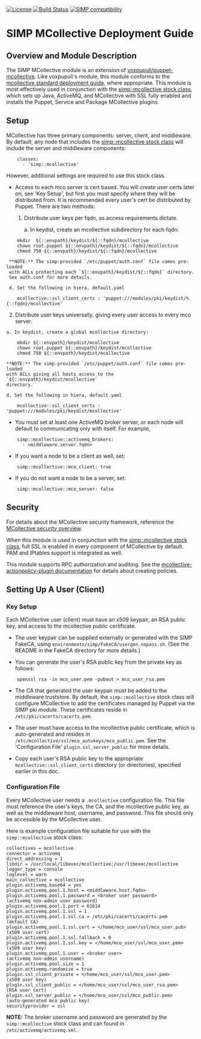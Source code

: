 [![License](http://img.shields.io/:license-apache-blue.svg)](http://www.apache.org/licenses/LICENSE-2.0.html) [![Build Status](https://travis-ci.org/simp/pupmod-simp-mcollective.svg)](https://travis-ci.org/simp/pupmod-simp-mcollective) [![SIMP compatibility](https://img.shields.io/badge/SIMP%20compatibility-4.2.*%2F5.1.*-orange.svg)](https://img.shields.io/badge/SIMP%20compatibility-4.2.*%2F5.1.*-orange.svg)

SIMP MCollective Deployment Guide
=================================

## Overview and Module Description

The SIMP MCollective module is an extension of
[voxpupuli/puppet-mcollective](https://github.com/voxpupuli/puppet-mcollective).
Like voxpupuli's module, this module conforms to the
[mcollective standard deployment guide](http://docs.puppetlabs.com/mcollective/deploy/standard.html),
where appropriate. This module is most effectively used in conjunction with the
[simp::mcollective stock class](https://github.com/simp/pupmod-simp-simp/blob/master/manifests/mcollective.pp),
which sets up Java, ActiveMQ, and MCollective with SSL fully enabled and
installs the Puppet, Service and Package MCollective plugins.

## Setup

MCollective has three primary components: server, client, and middleware.
By default, any node that includes the
[simp::mcollective stock class](https://github.com/simp/pupmod-simp-simp/blob/master/manifests/mcollective.pp)
will include the server and middleware components:

```
    classes:
      - 'simp::mcollective'
```

However, additional settings are required to use this stock class.

* Access to each mco server is cert based.  You will create user certs later on,
  see 'Key Setup', but first you must specify where they will be distributed from.
  It is recommended every user's cert be distributed by Puppet.  There are
  two methods:

  1. Distribute user keys per fqdn, as access requirements dictate.

     a. In keydist, create an mcollective subdirectory for each fqdn:
```
    mkdir  ${::envpath}/keydist/${::fqdn}/mcollective
    chown root.puppet ${::envpath}/keydist/${::fqdn}/mcollective
    chmod 750 ${::envpath}/keydist/${::fqdn}/mcollective
```
     **NOTE:** The simp-provided `/etc/puppet/auth.conf` file comes pre-loaded
     with ACLs protecting each `${::envpath}/keydist/${::fqdn}` directory.
     See auth.conf for more details.

     d. Set the following in hiera, default.yaml
```
    mcollective::ssl_client_certs : 'puppet:///modules/pki/keydist/%{::fqdn}/mcollective'
```

  2. Distribute user keys universally, giving every user access to every mco server.

    a. In keydist, create a global mcollective directory:
```
    mkdir ${::envpath}/keydist/mcollective
    chown root.puppet ${::envpath}/keydist/mcollective
    chmod 750 ${::envpath}/keydist/mcollective
```
    **NOTE:** The simp-provided `/etc/puppet/auth.conf` file comes pre-loaded
    with ACLs giving all hosts access to the `${::envpath}/keydist/mcollective`
    directory.

    d. Set the following in hiera, default.yaml

```
    mcollective::ssl_client_certs : 'puppet:///modules/pki/keydist/mcollective'
```

* You must set at least one ActiveMQ broker server, or each node will default
  to communicating only with itself.  For example,

```
    simp::mcollective::activemq_brokers:
      - <middleware.server.fqdn>
```

* If you want a node to be a client as well, set:

```
    simp::mcollective::mco_client: true
```

* If you do not want a node to be a server, set:

```
    simp::mcollective::mco_server: false
```


## Security

For details about the MCollective security framework, reference the
[MCollective security overview](https://puppetlabs.com/mcollective/security-overview).

When this module is used in conjunction with the
[simp::mcollective stock class](https://github.com/simp/pupmod-simp-simp/blob/master/manifests/mcollective.pp),
full SSL is enabled in every component of MCollective by default.  PAM and
IPtables support is integrated as well.

This module supports RPC authorization and auditing.  See the
[mcollective-actionpolicy-plugin documentation](https://github.com/puppetlabs/mcollective-actionpolicy-auth) for details about creating policies.

## Setting Up A User (Client)

### Key Setup

Each MCollective user (client) must have an x509 keypair, an RSA
public key, and access to the mcollective public certificate.

* The user keypair can be supplied externally or generated with the
  SIMP FakeCA, using `environments/simp/FakeCA/usergen_nopass.sh`.
  (See the README in the FakeCA directory for more details.)

* You can generate the user's RSA public key from the private key
  as follows:

```
    openssl rsa -in mco_user.pem -pubout > mco_user_rsa.pem
```

* The CA that generated the user keypair must be added to the middleware
  truststore.  By default, the `simp::mcollective` stock class will
  configure MCollective to add the certificates managed by Puppet via
  the SIMP pki module. These certificates reside in
  `/etc/pki/cacerts/cacerts.pem`.

* The user must have access to the mcollective public certificate,
  which is auto-generated and resides in
  `/etc/mcollective/ssl/mco_autokeys/mco_public.pem`.  See the 'Configuration
  File' `plugin.ssl_server_public` for more details.

* Copy each user's RSA public key to the appropriate `mcollective::ssl_client_certs`
  directory (or directories), specified earlier in this doc.

### Configuration File

Every MCollective user needs a `.mcollective` configuration file.  This
file must reference the user's keys, the CA, and the mcollective public
key, as well as the middleware host, username, and password.  This file
should only be accessible by the MCollective user.

Here is example configuration file suitable for use with the `simp::mcollective`
stock class:

    collectives = mcollective
    connector = activemq
    direct_addressing = 1
    libdir = /usr/local/libexec/mcollective:/usr/libexec/mcollective
    logger_type = console
    loglevel = warn
    main_collective = mcollective
    plugin.activemq.base64 = yes
    plugin.activemq.pool.1.host = <middleware.host.fqdn>
    plugin.activemq.pool.1.password = <broker user password>            (activemq non-admin user password)
    plugin.activemq.pool.1.port = 61614
    plugin.activemq.pool.1.ssl = 1
    plugin.activemq.pool.1.ssl.ca = /etc/pki/cacerts/cacerts.pem        (default CA)
    plugin.activemq.pool.1.ssl.cert = </home/mco_user/ssl/mco_user.pub> (x509 user cert)
    plugin.activemq.pool.1.ssl.fallback = 0
    plugin.activemq.pool.1.ssl.key = </home/mco_user/ssl/mco_user.pem>  (x509 user key)
    plugin.activemq.pool.1.user = <broker user>                         (activemq non-admin username)
    plugin.activemq.pool.size = 1
    plugin.activemq.randomize = true
    plugin.ssl_client_private = </home/mco_user/ssl/mco_user.pem>       (x509 user key)
    plugin.ssl_client_public = </home/mco_user/ssl/mco_user_rsa.pem>     (RSA user cert)
    plugin.ssl_server_public = </home/mco_user/ssl/mco_public.pem>      (auto-generated mco public key)
    securityprovider = ssl

**NOTE:** The broker username and password are generated by the `simp::mcollective`
stock class and can found in `/etc/activemq/activemq.xml`.  
